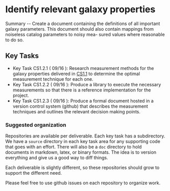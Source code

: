 #  Identify relevant galaxy properties

Summary -- Create a document containing the definitions of all important galaxy parameters. This document
should also contain mappings from noiseless catalog parameters to noisy mea- sured values where reasonable to
do so.

## Key Tasks
* Key Task CS1.2.1 ( 09/16 ): Research measurement methods for the galaxy properties delivered in 
[CS1.1](www.github.com/DarkEnergyScienceCollaboration/CS1.1) to
determine the optimal measurement technique for each one.
* Key Task CS1.2.2 ( 09/16 ): Produce a library to execute the necessary measurements so that there is a
reference implementation for the project.
* Key Task CS1.2.3 ( 09/16 ): Produce a formal document hosted in a version control system (github) that
describes the measurement techniques and outlines the relevant decision making points.


### Suggested organization
Repositories are available per deliverable.  Each key task has a subdirectory.
We have a `source` directory in each key task area for any supporting
code that goes with an effort.  There will also be a `doc` directory to hold documents in markdown,
latex, or binary formats.  The idea is to version everything and give us a good way to diff things.

Each deliverable is slightly different, so these repositories should grow to support the different need.

Please feel free to use github issues on each repository to organize work.
